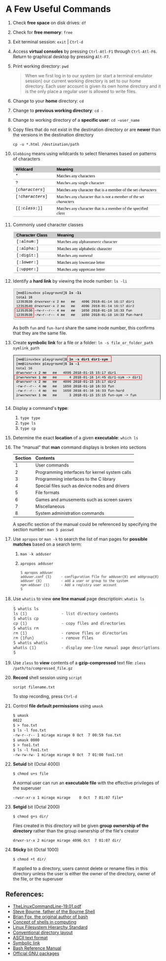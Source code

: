 # A Few Useful Commands

1. Check **free space** on disk drives: `df`
2. Check for **free memory**: `free`
3. Exit terminal session: `exit` | `Ctrl-d` 
4. Access **virtual consoles** by pressing `Ctrl-Atl-F1` through `Ctrl-Atl-F6`. Return to graphical desktop by pressing `Alt-F7`.
5. Print working directory: `pwd`

    > When we first log in to our system (or start a terminal emulator session) our current working directory is set to our home directory. Each user account is given its own home directory and it is the only place a regular user is allowed to write files.

6. Change to your **home** directory: `cd`
7. Change to **previous working directory**: `cd -`
8.  Change to working directory of a **specific user**: `cd ~user_name`
9.  Copy files that do not exist in the destination directory or are **newer** than the versions in the destination directory

        cp -u *.html /destination/path

10. `Globbing` means using wildcards to select filenames based on patterns of characters

    ![Wildcards](../image/bash_scripting/5_wildcards.png)

11. Commonly used character classes

    ![Character classes](../image/bash_scripting/5b_character_class.png)

12. Identify a **hard link** by viewing the inode number: `ls -li`

    ![Identify a hard link](../image/bash_scripting/6_hard_link.png)

    As both `fun` and `fun-hard` share the same inode number, this confirms that they are the same file.

13. Create **symbolic link** for a file or a folder: `ln -s file_or_folder_path symlink_path`

    ![Create a symbolic link, or, symlink](../image/bash_scripting/6b_symbolic_link.png)

14. Display a command's **type**: 
    1.  `type type`
    2.  `type ls`
    3.  `type cp`

15. Determine the exact **location** of a given **executable**: `which ls`
16. The “manual” that **man** command displays is broken into sections

    Section | Contents
    --- | ---
    1 | User commands
    2 | Programming interfaces for kernel system calls
    3 | Programming interfaces to the C library
    4 | Special files such as device nodes and drivers
    5 | File formats
    6 | Games and amusements such as screen savers
    7 | Miscellaneous
    8 | System administration commands

    A specific section of the manual could be referenced by specifying the section number: `man 5 passwd`

17. Use `apropos` or `man -k` to search the list of man pages for **possible matches** based on a search term: 
    1. `man -k adduser`
    2. `apropos adduser`

        ![apropos](../image/bash_scripting/7_apropos.png)

18. Use `whatis` to view **one line manual** page descriptioin: `whatis ls`

    ![whatis](../image/bash_scripting/8_whatis.png)

19. Use `zless` to **view** contents of a **gzip-compressed** text file: `zless /path/to/compressed_file.gz`
20. **Record** shell session using `script`

        script filename.txt

    To stop recording, press `Ctrl-d`

21. Control **file default permissions** using `umask`

        $ umask
        0022
        $ > foo.txt
        $ ls -l foo.txt 
        -rw-r--r-- 1 mirage mirage 0 Oct  7 00:59 foo.txt
        $ umask 0000
        $ > foo1.txt
        $ ls -l foo1.txt 
        -rw-rw-rw- 1 mirage mirage 0 Oct  7 01:00 foo1.txt

22. **Setuid** bit (Octal 4000)
    
        $ chmod u+s file

    A normal user can run an **executable file** with the effective privileges of the superuser

        -rwsr-xr-x 1 mirage mirage    0 Oct  7 01:07 file*

23. **Setgid** bit (Octal 2000)

        $ chmod g+s dir/

    Files created in this directory will be given **group ownership of the directory** rather than the group ownership of the file's creator

        drwxr-sr-x 2 mirage mirage 4096 Oct  7 01:07 dir/

24. **Sticky** bit (Octal 1000)

        $ chmod +t dir/

    If applied to a directory, users cannot delete or rename files in this directory unless the user is either the owner of the directory, owner of the file, or the superuser

## References:

* [TheLinuxCommandLine-19.01.pdf](http://sourceforge.net/projects/linuxcommand/files/TLCL/19.01/TLCL-19.01.pdf/download)
* [Steve Bourne, father of the Bourne Shell](https://en.wikipedia.org/wiki/Stephen_R._Bourne)
* [Brian Fox, the original author of bash](https://en.wikipedia.org/wiki/Brian_Fox_(computer_programmer))
* [Concept of shells in computing](https://en.wikipedia.org/wiki/Shell_(computing))
* [Linux Filesystem Hierarchy Standard](https://www.pathname.com/fhs/)
* [Conventional directory layout](https://en.wikipedia.org/wiki/Unix_filesystem#Conventional_directory_layout)
* [ASCII text format](https://en.wikipedia.org/wiki/ASCII)
* [Symbolic link](https://en.wikipedia.org/wiki/Symbolic_link)
* [Bash Reference Manual](http://www.gnu.org/savannah-checkouts/gnu/bash/manual/bash.html)
* [Official GNU packages](http://www.gnu.org/manual/manual.html)